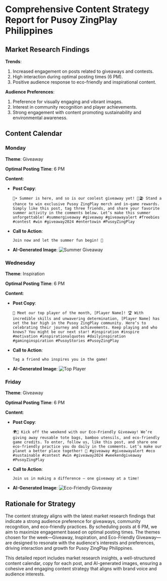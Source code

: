 # Comprehensive Content Strategy Report for Pusoy ZingPlay Philippines

## Market Research Findings

**Trends**:

1. Increased engagement on posts related to giveaways and contests.
2. High interaction during optimal posting times (6 PM).
3. Positive audience response to eco-friendly and inspirational content.

**Audience Preferences**:

1. Preference for visually engaging and vibrant images.
2. Interest in community recognition and player achievements.
3. Strong engagement with content promoting sustainability and environmental awareness.

## Content Calendar

### Monday

**Theme**: Giveaway

**Optimal Posting Time**: 6 PM

**Content**:

- **Post Copy**:

  ```
  🎉☀️ Summer is here, and so is our coolest giveaway yet! 🌊🏖️ Stand a chance to win exclusive Pusoy ZingPlay merch and in-game rewards. Simply like this post, tag three friends, and share your favorite summer activity in the comments below. Let’s make this summer unforgettable! #summergiveaway #giveaway #giveawayalert #freebies #contest #win #giveaway2024 #entertowin #PusoyZingPlay
  ```

- **Call to Action**:

  ```
  Join now and let the summer fun begin! 🌟
  ```

- **AI-Generated Image**:
  ![Summer Giveaway](https://example.com/summer-giveaway-image)

### Wednesday

**Theme**: Inspiration

**Optimal Posting Time**: 6 PM

**Content**:

- **Post Copy**:

  ```
  🌟 Meet our top player of the month, [Player Name]! 🏆 With incredible skills and unwavering determination, [Player Name] has set the bar high in the Pusoy ZingPlay community. Here’s to celebrating their journey and achievements. Keep playing and who knows? You might be our next star! #inspiration #inspire #motivation #inspirationalquotes #dailyinspiration #gaminginspiration #PusoyStories #PusoyZingPlay
  ```

- **Call to Action**:

  ```
  Tag a friend who inspires you in the game!
  ```

- **AI-Generated Image**:
  ![Top Player](https://example.com/top-player-image)

### Friday

**Theme**: Giveaway

**Optimal Posting Time**: 6 PM

**Content**:

- **Post Copy**:

  ```
  🌍💚 Kick off the weekend with our Eco-Friendly Giveaway! We’re giving away reusable tote bags, bamboo utensils, and eco-friendly game credits. To enter, follow us, like this post, and share one eco-friendly practice you do daily in the comments. Let’s make our planet a better place together! 🌿 #giveaway #giveawayalert #eco #sustainable #contest #win #giveaway2024 #weekendgiveaway #PusoyZingPlay
  ```

- **Call to Action**:

  ```
  Join us in making a difference – one giveaway at a time!
  ```

- **AI-Generated Image**:
  ![Eco-Friendly Giveaway](https://example.com/eco-friendly-giveaway-image)

## Rationale for Strategy

The content strategy aligns with the latest market research findings that indicate a strong audience preference for giveaways, community recognition, and eco-friendly practices. By scheduling posts at 6 PM, we aim to maximize engagement based on optimal posting times. The themes chosen for the week—Giveaway, Inspiration, and Eco-Friendly Giveaway—are designed to resonate with the audience's interests and preferences, driving interaction and growth for Pusoy ZingPlay Philippines.

This detailed report includes market research insights, a well-structured content calendar, copy for each post, and AI-generated images, ensuring a cohesive and engaging content strategy that aligns with brand voice and audience interests.
